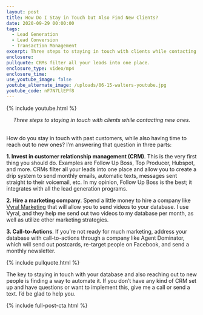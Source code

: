 ```yaml
---
layout: post
title: How Do I Stay in Touch but Also Find New Clients?
date: 2020-09-29 00:00:00
tags:
  - Lead Generation
  - Lead Conversion
  - Transaction Management
excerpt: Three steps to staying in touch with clients while contacting new ones.
enclosure:
pullquote: CRMs filter all your leads into one place.
enclosure_type: video/mp4
enclosure_time:
use_youtube_image: false
youtube_alternate_image: /uploads/06-15-walters-youtube.jpg
youtube_code: nF7N7LlEPf8
---
```


{% include youtube.html %}

<center><em>Three steps to staying in touch with clients while contacting new ones.</em></center>

<br>How do you stay in touch with past customers, while also having time to reach out to new ones? I’m answering that question in three parts:

**1\. Invest in customer relationship management (CRM)**. This is the very first thing you should do. Examples are Follow Up Boss, Top Producer, Hubspot, and more. CRMs filter all your leads into one place and allow you to create a drip system to send monthly emails, automatic texts, messages sent straight to their voicemail, etc. In my opinion, Follow Up Boss is the best; it integrates with all the lead generation programs.

**2\. Hire a marketing company**. Spend a little money to hire a company like <u><a target="_blank" rel="noopener" href="http://www.getvyral.com/">Vyral Marketing</a></u> that will allow you to send videos to your database. I use Vyral, and they help me send out two videos to my database per month, as well as utilize other marketing strategies.

**3\. Call-to-Actions**. If you’re not ready for much marketing, address your database with call-to-actions through a company like Agent Dominator, which will send out postcards, re-target people on Facebook, and send a monthly newsletter.

{% include pullquote.html %}

The key to staying in touch with your database and also reaching out to new people is finding a way to automate it. If you don’t have any kind of CRM set up and have questions or want to implement this, give me a call or send a text. I’d be glad to help you.

{% include full-post-cta.html %}